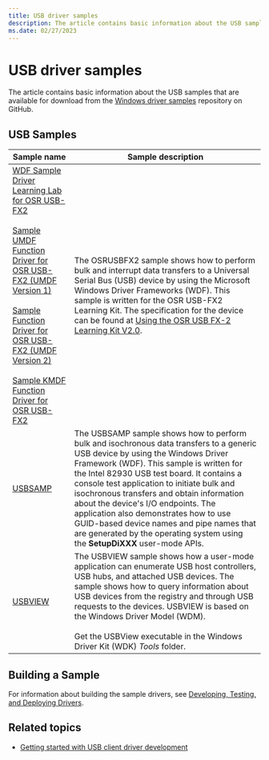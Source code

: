 ```yaml
---
title: USB driver samples
description: The article contains basic information about the USB samples that are available for download from the Windows driver samples repository on GitHub.
ms.date: 02/27/2023
---
```


# USB driver samples

The article contains basic information about the USB samples that are available for download from the [Windows driver samples](https://go.microsoft.com/fwlink/p/?LinkId=616507) repository on GitHub.

## USB Samples

| Sample name | Sample description |
|---|---|
| [WDF Sample Driver Learning Lab for OSR USB-FX2](https://go.microsoft.com/fwlink/p/?LinkId=618936)<br><br>[Sample UMDF Function Driver for OSR USB-FX2 (UMDF Version 1)](../wdf/user-mode-driver-framework-design-guide.md)<br><br>[Sample Function Driver for OSR USB-FX2 (UMDF Version 2)](/samples/microsoft/windows-driver-samples/sample-function-driver-for-osr-usb-fx2-umdf-version-2/)<br><br>[Sample KMDF Function Driver for OSR USB-FX2](https://go.microsoft.com/fwlink/p/?LinkId=618937) | The OSRUSBFX2 sample shows how to perform bulk and interrupt data transfers to a Universal Serial Bus (USB) device by using the Microsoft Windows Driver Frameworks (WDF). This sample is written for the OSR USB-FX2 Learning Kit. The specification for the device can be found at [Using the OSR USB FX-2 Learning Kit V2.0](https://go.microsoft.com/fwlink/p/?linkid=64091). |
| [USBSAMP](https://go.microsoft.com/fwlink/p/?LinkId=618938) | The USBSAMP sample shows how to perform bulk and isochronous data transfers to a generic USB device by using the Windows Driver Framework (WDF). This sample is written for the Intel 82930 USB test board. It contains a console test application to initiate bulk and isochronous transfers and obtain information about the device's I/O endpoints. The application also demonstrates how to use GUID-based device names and pipe names that are generated by the operating system using the **SetupDiXXX** user-mode APIs. |
| [USBVIEW](https://go.microsoft.com/fwlink/p/?LinkId=618004) | The USBVIEW sample shows how a user-mode application can enumerate USB host controllers, USB hubs, and attached USB devices. The sample shows how to query information about USB devices from the registry and through USB requests to the devices. USBVIEW is based on the Windows Driver Model (WDM).<br><br>Get the USBView executable in the Windows Driver Kit (WDK) *Tools* folder. |

## Building a Sample

For information about building the sample drivers, see [Developing, Testing, and Deploying Drivers](/windows-hardware/drivers).

## Related topics

- [Getting started with USB client driver development](getting-started-with-usb-client-driver-development.md)

